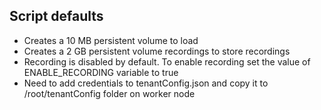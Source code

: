 ## Script defaults

* Creates a 10 MB persistent volume to load 
* Creates a 2 GB persistent volume recordings to store recordings
* Recording is disabled by default. To enable recording set the value of ENABLE_RECORDING variable to true
* Need to add credentials to tenantConfig.json and copy it to /root/tenantConfig folder on worker node